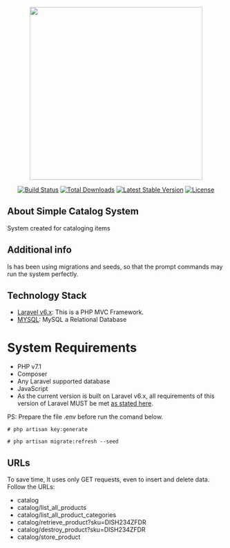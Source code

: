 <p align="center"><img src="https://res.cloudinary.com/dtfbvvkyp/image/upload/v1566331377/laravel-logolockup-cmyk-red.svg" width="400"></p>

<p align="center">
<a href="https://travis-ci.org/laravel/framework"><img src="https://travis-ci.org/laravel/framework.svg" alt="Build Status"></a>
<a href="https://packagist.org/packages/laravel/framework"><img src="https://poser.pugx.org/laravel/framework/d/total.svg" alt="Total Downloads"></a>
<a href="https://packagist.org/packages/laravel/framework"><img src="https://poser.pugx.org/laravel/framework/v/stable.svg" alt="Latest Stable Version"></a>
<a href="https://packagist.org/packages/laravel/framework"><img src="https://poser.pugx.org/laravel/framework/license.svg" alt="License"></a>
</p>

## About Simple Catalog System

System created for cataloging items

## Additional info

Is has been using migrations and seeds, so that the prompt commands may run the system perfectly.

## Technology Stack

- [Laravel v6.x](https://laravel.com): This is a PHP MVC Framework.
- [MYSQL](https://www.mysql.com/): MySQL a Relational Database

# System Requirements

-   PHP v7.1 
-   Composer
-   Any Laravel supported database
-   JavaScript
-   As the current version is built on Laravel v6.x, all requirements of this version of Laravel MUST be met [as stated here](https://laravel.com/docs/6.x/deployment#server-requirements).



PS: Prepare the file .env before run the comand below.

```
# php artisan key:generate
```
```
# php artisan migrate:refresh --seed
```

## URLs

To save time, It uses only GET requests, even to insert and delete data. Follow the URLs:

- catalog
- catalog/list_all_products
- catalog/list_all_product_categories
- catalog/retrieve_product?sku=DISH234ZFDR
- catalog/destroy_product?sku=DISH234ZFDR
- catalog/store_product


